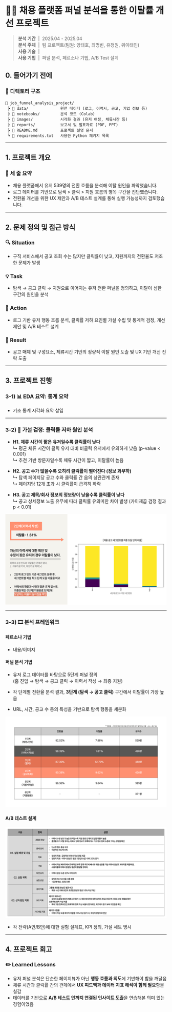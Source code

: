 # 🧑‍💼 채용 플랫폼 퍼널 분석을 통한 이탈률 개선 프로젝트

> **분석 기간** &nbsp;|&nbsp;  2025.04 - 2025.04 <br/>
> **분석 주체** &nbsp;|&nbsp;  팀 프로젝트(팀원: 양태호, 최명빈, 유정원, 위이태인) <br/>
> **사용 기술** &nbsp;|&nbsp;  <br/>
> **사용 기법** &nbsp;|&nbsp;  퍼널 분석, 페르소나 기법, A/B Test 설계 <br/>


## 0. 들어가기 전에

### 📂 디렉토리 구조

```plaintext
📁 job_funnel_analysis_project/
 ┣ 📁 data/              원천 데이터 (로그, 이력서, 공고, 기업 정보 등)
 ┣ 📁 notebooks/         분석 코드 (Colab)
 ┣ 📁 images/            시각화 결과 (유저 여정, 체류시간 등)
 ┣ 📁 reports/           보고서 및 발표자료 (PDF, PPT)
 ┣ 📄 README.md          프로젝트 설명 문서
 ┗ 📄 requirements.txt   사용한 Python 패키지 목록
```

---

## 1. 프로젝트 개요

### 📌 세 줄 요약
- 채용 플랫폼에서 유저 539명의 전환 흐름을 분석해 이탈 원인을 파악했습니다.  
- 로그 데이터를 기반으로 탐색 > 클릭 > 지원 흐름의 병목 구간을 진단했습니다.  
- 전환율 개선을 위한 UX 제안과 A/B 테스트 설계를 통해 실행 가능성까지 검토했습니다.  

---

## 2. 문제 정의 및 접근 방식

### 🔍 Situation
- 구직 서비스에서 공고 조회 수는 많지만 클릭률이 낮고, 지원까지의 전환율도 저조한 문제가 발생  

### 💡 Task  
- 탐색 → 공고 클릭 → 지원으로 이어지는 유저 전환 퍼널을 정의하고, 이탈이 심한 구간의 원인을 분석  

### 🏃 Action
- 로그 기반 유저 행동 흐름 분석, 클릭률 저하 요인별 가설 수립 및 통계적 검정, 개선 제안 및 A/B 테스트 설계  

### 🚀 Result
- 공고 매체 및 구성요소, 체류시간 기반의 정량적 이탈 원인 도출 및 UX 기반 개선 전략 도출  

---

## 3. 프로젝트 진행

### 3-1) 📊 EDA 요약: 통계 요약

- 기초 통계 시각화 요약 삽입

---

### 3-2) 🧪 가설 검정: 클릭률 저하 원인 분석

- **H1. 체류 시간이 짧은 유저일수록 클릭률이 낮다**  
  ↳ 평균 체류 시간이 클릭 유저 대비 비클릭 유저에서 유의하게 낮음 (p-value < 0.001)  
  ↳ 추천 기반 방문자일수록 체류 시간이 짧고, 이탈률이 높음  

- **H2. 공고 수가 많을수록 오히려 클릭률이 떨어진다 (정보 과부하)**  
  ↳ 탐색 페이지당 공고 수와 클릭률 간 음의 상관관계 존재  
  ↳ 페이지당 12개 초과 시 클릭률이 급격히 하락  

- **H3. 공고 제목/회사 정보의 정보량이 낮을수록 클릭률이 낮다**  
  ↳ 공고 상세정보 노출 유무에 따라 클릭률 유의미한 차이 발생 (카이제곱 검정 결과 p < 0.01)

![가설 검정 시각화](images/hypothesis_test_results.png)

---

### 3-3) 🎞️ 분석 프레임워크 

#### 페르소나 기법
- 내용/이미지

#### 퍼널 분석 기법
- 유저 로그 데이터를 바탕으로 5단계 퍼널 정의  
  (홈 진입 → 탐색 → 공고 클릭 → 이력서 작성 → 최종 지원)

- 각 단계별 전환율 분석 결과, **3단계 (탐색 → 공고 클릭)** 구간에서 이탈률이 가장 높음  
- URL, 시간, 공고 수 등의 특성을 기반으로 탐색 행동을 세분화  

![퍼널 전환율 시각화](images/funnel_conversion_rate.png)

#### A/B 테스트 설계

![A/B 테스트 설계안](images/ab_test_plan.png)

- 각 전략(A안/B안)에 대한 실험 설계표, KPI 정의, 가설 세트 명시

---

## 4. 프로젝트 회고
### ✏️ Learned Lessons
- 유저 퍼널 분석은 단순한 페이지뷰가 아닌 **행동 흐름과 의도**에 기반해야 함을 깨달음  
- 체류 시간과 클릭률 간의 관계에서 **UX 피드백과 데이터 지표 해석이 함께 필요**함을 실감  
- 데이터를 기반으로 **A/B 테스트 안까지 연결된 인사이트 도출**을 연습해본 의미 있는 경험이었음  
